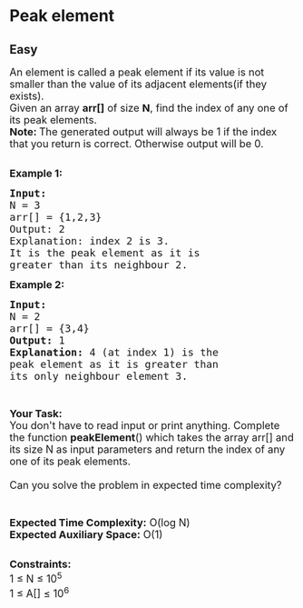 # Peak element
##  Easy 
<div class="problem-statement" style="user-select: auto;">
                <p style="user-select: auto;"></p><p style="user-select: auto;"><span style="font-size: 18px; user-select: auto;">An element is called a peak element if its value&nbsp;is not smaller than the value of&nbsp;its adjacent elements(if they exists).<br style="user-select: auto;">
Given an array <strong style="user-select: auto;">arr[]</strong> of size&nbsp;<strong style="user-select: auto;">N</strong>,&nbsp;find the index of any one of its&nbsp;peak elements.<br style="user-select: auto;">
<strong style="user-select: auto;">Note:&nbsp;</strong>The generated output will always be&nbsp;1 if the index that you&nbsp;return is correct. Otherwise output will be 0.&nbsp;</span></p>

<p style="user-select: auto;"><br style="user-select: auto;">
<strong style="user-select: auto;"><span style="font-size: 18px; user-select: auto;">Example 1:</span></strong></p>

<pre style="user-select: auto;"><strong style="user-select: auto;"><span style="font-size: 18px; user-select: auto;">Input:
</span></strong><span style="font-size: 18px; user-select: auto;">N = 3
arr[] = {1,2,3}
Output: 2
Explanation: index 2 is 3.
It is the peak element as it is 
greater than its neighbour 2.</span>
</pre>

<p style="user-select: auto;"><strong style="user-select: auto;"><span style="font-size: 18px; user-select: auto;">Example 2:</span></strong></p>

<pre style="user-select: auto;"><strong style="user-select: auto;"><span style="font-size: 18px; user-select: auto;">Input:
</span></strong><span style="font-size: 18px; user-select: auto;">N = 2
arr[] = {3,4}
<strong style="user-select: auto;">Output: </strong>1<strong style="user-select: auto;">
Explanation: </strong>4 (at index 1) is the 
peak element as it is greater than 
its only neighbour element 3.</span>
</pre>

<p style="user-select: auto;">&nbsp;</p>

<p style="user-select: auto;"><strong style="user-select: auto;"><span style="font-size: 18px; user-select: auto;">Your Task:</span></strong><br style="user-select: auto;">
<span style="font-size: 18px; user-select: auto;">You don't have to read&nbsp;input or print anything. Complete the function <strong style="user-select: auto;">peakElement</strong>() which takes the array arr[] and its size N as input parameters and return the&nbsp;index of any one of its peak elements.<br style="user-select: auto;">
<br style="user-select: auto;">
Can you solve the problem in expected time complexity?</span></p>

<p style="user-select: auto;">&nbsp;</p>

<p style="user-select: auto;"><span style="font-size: 18px; user-select: auto;"><strong style="user-select: auto;">Expected Time Complexity:</strong>&nbsp;O(log N)<br style="user-select: auto;">
<strong style="user-select: auto;">Expected Auxiliary Space:</strong>&nbsp;O(1)</span></p>

<p style="user-select: auto;"><br style="user-select: auto;">
<span style="font-size: 18px; user-select: auto;"><strong style="user-select: auto;">Constraints:</strong><br style="user-select: auto;">
1 ≤ N ≤ 10<sup style="user-select: auto;">5</sup><br style="user-select: auto;">
1 ≤ A[] ≤ 10<sup style="user-select: auto;">6</sup></span></p>
 <p style="user-select: auto;"></p>
            </div>